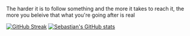 
The harder it is to follow something and the more it takes to reach it, the more you beleive that what you're going after is real

[![GitHub Streak](https://github-readme-streak-stats.herokuapp.com/?user=sebmuchui)](https://git.io/streak-stats)
[![Sebastian's GitHub stats](https://github-readme-stats.vercel.app/api?username=sebmuchui)](https://github.com/sebmuchui/github-readme-stats)
